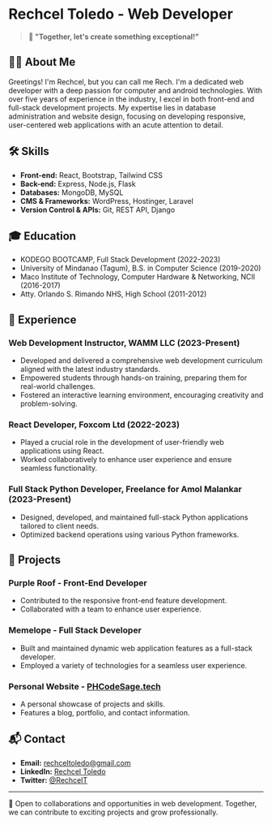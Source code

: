 # Rechcel Toledo - Web Developer
> **🚀 "Together, let's create something exceptional!"**

## 👩‍💻 About Me
Greetings! I'm Rechcel, but you can call me Rech. I'm a dedicated web developer with a deep passion for computer and android technologies. With over five years of experience in the industry, I excel in both front-end and full-stack development projects. My expertise lies in database administration and website design, focusing on developing responsive, user-centered web applications with an acute attention to detail.

## 🛠️ Skills
- **Front-end:** React, Bootstrap, Tailwind CSS
- **Back-end:** Express, Node.js, Flask
- **Databases:** MongoDB, MySQL
- **CMS & Frameworks:** WordPress, Hostinger, Laravel
- **Version Control & APIs:** Git, REST API, Django

## 🎓 Education
- KODEGO BOOTCAMP, Full Stack Development (2022-2023)
- University of Mindanao (Tagum), B.S. in Computer Science (2019-2020)
- Maco Institute of Technology, Computer Hardware & Networking, NCII (2016-2017)
- Atty. Orlando S. Rimando NHS, High School (2011-2012)

## 💼 Experience

### Web Development Instructor, WAMM LLC (2023-Present)
- Developed and delivered a comprehensive web development curriculum aligned with the latest industry standards.
- Empowered students through hands-on training, preparing them for real-world challenges.
- Fostered an interactive learning environment, encouraging creativity and problem-solving.

### React Developer, Foxcom Ltd (2022-2023)
- Played a crucial role in the development of user-friendly web applications using React.
- Worked collaboratively to enhance user experience and ensure seamless functionality.

### Full Stack Python Developer, Freelance for Amol Malankar (2023-Present)
- Designed, developed, and maintained full-stack Python applications tailored to client needs.
- Optimized backend operations using various Python frameworks.

## 🌟 Projects

### Purple Roof - Front-End Developer
- Contributed to the responsive front-end feature development.
- Collaborated with a team to enhance user experience.

### Memelope - Full Stack Developer
- Built and maintained dynamic web application features as a full-stack developer.
- Employed a variety of technologies for a seamless user experience.

### Personal Website - [PHCodeSage.tech](http://phcodesage.tech)
- A personal showcase of projects and skills.
- Features a blog, portfolio, and contact information.

## 📬 Contact
- **Email:** rechceltoledo@gmail.com
- **LinkedIn:** [Rechcel Toledo](https://www.linkedin.com/in/rechcel-toledo-4502b6233/)
- **Twitter:** [@RechcelT](https://twitter.com/RechcelT)

---

🤝 Open to collaborations and opportunities in web development. Together, we can contribute to exciting projects and grow professionally.